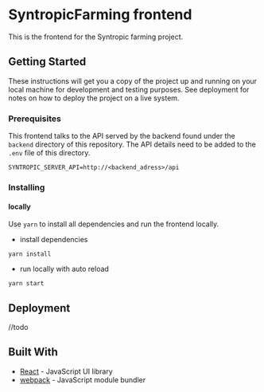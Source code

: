 # SyntropicFarming frontend

This is the frontend for the Syntropic farming project.

## Getting Started

These instructions will get you a copy of the project up and running on your local machine for development and testing purposes. See deployment for notes on how to deploy the project on a live system.

### Prerequisites

This frontend talks to the API served by the backend found under the `backend` directory of this repository.
The API details need to be added to the `.env` file of this directory.

```
SYNTROPIC_SERVER_API=http://<backend_adress>/api
```

### Installing

#### locally

Use `yarn` to install all dependencies and run the frontend locally.

- install dependencies
```
yarn install 
```

- run locally with auto reload
```
yarn start
```

## Deployment

//todo

## Built With

* [React](https://reactjs.org) - JavaScript UI library
* [webpack](https://webpack.js.org) - JavaScript module bundler